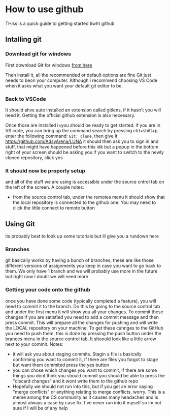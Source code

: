 # How to use github
THiss is a quick guide to getting started tiwht github

## Intalling git
### Download git for windows
First download Git for windows [from here](https://git-scm.com/downloads)

Then install it, all the recommended or default options are fine Git just needs
 to beon your computer. Although i recommend choosing VS Code when it asks what
 you want your default git editor to be.

### Back to VSCode
It should ahve auto installed an extension called gitlens, if it hasn't you will
 need it. Getting the official github extension is also necessary.

Once those are installed i=you should be ready to get started. if you are in VS
 code, you can bring up the command search by pressing ctrl+shift+p, enter the 
 following command:
`Git: clone`, then give it https://github.com/AdsyArena/LUNA
it should then ask you to sign in and stuff, that might have happened before this idk
 but a popup in the bottom right of your screen should be asking you if you want to
 switch to the newly cloned repository, click yes

### It should now be properly setup
and all of the stuff we are using is accessible under the source cntrol tab on the 
 left of the screen.
A couple notes:
- from the source control tab, under the remotes menu it should show that the local
 repository is connected to the github one. You may need to click the little connect
 to remote button

## Using Git
its probably best to look up some tutorials but ill give you a rundown here

### Branches
git basically works by having a bunch of branches, these are like those different
 versions of assignments you keep in case you want to go back to them.
We only have 1 branch and we will probably use more in the future but right now
 I doubt we will need more

### Getting your code onto the github
once you have done some code (typically completed a feature), you will need to commit
 it to the branch. Do this by going to the source control tab and under the first menu
 it will show you all your changes. To commit these changes if you are satisfied you
 need to add a commit message and then press commit. This will prepare all the changes for
 pushing and will write the LOCAL repository on your machine. To get these cahnges to the
 GitHub you need to push them, this is done by pressing the push button under the brances
 menu in the source control tab. It shoould look like a little arrow next to your commit.
Notes:
- it will ask you about staging commits. Stagin a file is basically confirming you want to 
 commit it, if there are files you forgot to stage but want them commited press the yes button
- you can chose which changes you want to commit, if there are some things you dont think
 you should commit you should be able to press the "discard changes" and it wont write them
 to the github repo
- Hopefully we should not run into this, but if you get an error saying "merge conflicts" or
 anything relating to merge conflicts, worry. This is a meme among the CS community as it causes
 many headaches and is almost always a case by case fix. I've never run into it myself so im not
 sure if I will be of any help